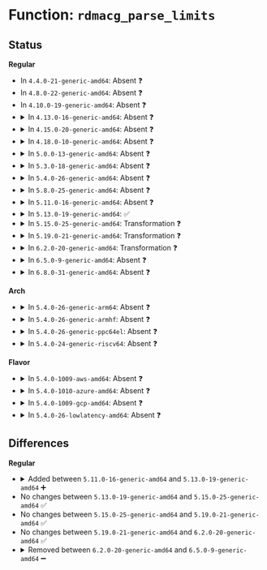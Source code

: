 # Function: <code>rdmacg_parse_limits</code>

## Status
<b>Regular</b>
<ul>
<li>
In <code>4.4.0-21-generic-amd64</code>: Absent ❓
</li>
<li>
In <code>4.8.0-22-generic-amd64</code>: Absent ❓
</li>
<li>
In <code>4.10.0-19-generic-amd64</code>: Absent ❓
</li>
<li>
<details>
<summary>In <code>4.13.0-16-generic-amd64</code>: Absent ❓</summary>

```json
{
  "name": "rdmacg_parse_limits",
  "collision_type": "Unique Static",
  "inline_type": "Full",
  "funcs": [
    {
      "addr": 18446744071580074143,
      "name": "rdmacg_parse_limits",
      "external": false,
      "loc": "kernel/cgroup/rdma.c:398",
      "file": "kernel/cgroup/rdma.c",
      "inline": "not declared, inlined",
      "caller_inline": [
        "kernel/cgroup/rdma.c:rdmacg_resource_set_max"
      ],
      "caller_func": []
    }
  ],
  "symbols": []
}
```
</details>
</li>
<li>
<details>
<summary>In <code>4.15.0-20-generic-amd64</code>: Absent ❓</summary>

```json
{
  "name": "rdmacg_parse_limits",
  "collision_type": "Unique Static",
  "inline_type": "Full",
  "funcs": [
    {
      "addr": 18446744071580126895,
      "name": "rdmacg_parse_limits",
      "external": false,
      "loc": "kernel/cgroup/rdma.c:398",
      "file": "kernel/cgroup/rdma.c",
      "inline": "not declared, inlined",
      "caller_inline": [
        "kernel/cgroup/rdma.c:rdmacg_resource_set_max"
      ],
      "caller_func": []
    }
  ],
  "symbols": []
}
```
</details>
</li>
<li>
<details>
<summary>In <code>4.18.0-10-generic-amd64</code>: Absent ❓</summary>

```json
{
  "name": "rdmacg_parse_limits",
  "collision_type": "Unique Static",
  "inline_type": "Full",
  "funcs": [
    {
      "addr": 18446744071580186237,
      "name": "rdmacg_parse_limits",
      "external": false,
      "loc": "kernel/cgroup/rdma.c:395",
      "file": "kernel/cgroup/rdma.c",
      "inline": "not declared, inlined",
      "caller_inline": [
        "kernel/cgroup/rdma.c:rdmacg_resource_set_max"
      ],
      "caller_func": []
    }
  ],
  "symbols": []
}
```
</details>
</li>
<li>
<details>
<summary>In <code>5.0.0-13-generic-amd64</code>: Absent ❓</summary>

```json
{
  "name": "rdmacg_parse_limits",
  "collision_type": "Unique Static",
  "inline_type": "Full",
  "funcs": [
    {
      "addr": 18446744071580234669,
      "name": "rdmacg_parse_limits",
      "external": false,
      "loc": "kernel/cgroup/rdma.c:395",
      "file": "kernel/cgroup/rdma.c",
      "inline": "not declared, inlined",
      "caller_inline": [
        "kernel/cgroup/rdma.c:rdmacg_resource_set_max"
      ],
      "caller_func": []
    }
  ],
  "symbols": []
}
```
</details>
</li>
<li>
<details>
<summary>In <code>5.3.0-18-generic-amd64</code>: Absent ❓</summary>

```json
{
  "name": "rdmacg_parse_limits",
  "collision_type": "Unique Static",
  "inline_type": "Full",
  "funcs": [
    {
      "addr": 18446744071580284733,
      "name": "rdmacg_parse_limits",
      "external": false,
      "loc": "kernel/cgroup/rdma.c:389",
      "file": "kernel/cgroup/rdma.c",
      "inline": "not declared, inlined",
      "caller_inline": [
        "kernel/cgroup/rdma.c:rdmacg_resource_set_max"
      ],
      "caller_func": []
    }
  ],
  "symbols": []
}
```
</details>
</li>
<li>
<details>
<summary>In <code>5.4.0-26-generic-amd64</code>: Absent ❓</summary>

```json
{
  "name": "rdmacg_parse_limits",
  "collision_type": "Unique Static",
  "inline_type": "Full",
  "funcs": [
    {
      "addr": 18446744071580332957,
      "name": "rdmacg_parse_limits",
      "external": false,
      "loc": "kernel/cgroup/rdma.c:389",
      "file": "kernel/cgroup/rdma.c",
      "inline": "not declared, inlined",
      "caller_inline": [
        "kernel/cgroup/rdma.c:rdmacg_resource_set_max"
      ],
      "caller_func": []
    }
  ],
  "symbols": []
}
```
</details>
</li>
<li>
<details>
<summary>In <code>5.8.0-25-generic-amd64</code>: Absent ❓</summary>

```json
{
  "name": "rdmacg_parse_limits",
  "collision_type": "Unique Static",
  "inline_type": "Full",
  "funcs": [
    {
      "addr": 18446744071580405307,
      "name": "rdmacg_parse_limits",
      "external": false,
      "loc": "kernel/cgroup/rdma.c:389",
      "file": "kernel/cgroup/rdma.c",
      "inline": "not declared, inlined",
      "caller_inline": [
        "kernel/cgroup/rdma.c:rdmacg_resource_set_max"
      ],
      "caller_func": []
    }
  ],
  "symbols": []
}
```
</details>
</li>
<li>
<details>
<summary>In <code>5.11.0-16-generic-amd64</code>: Absent ❓</summary>

```json
{
  "name": "rdmacg_parse_limits",
  "collision_type": "Unique Static",
  "inline_type": "Full",
  "funcs": [
    {
      "addr": 18446744071580392603,
      "name": "rdmacg_parse_limits",
      "external": false,
      "loc": "kernel/cgroup/rdma.c:389",
      "file": "kernel/cgroup/rdma.c",
      "inline": "not declared, inlined",
      "caller_inline": [
        "kernel/cgroup/rdma.c:rdmacg_resource_set_max"
      ],
      "caller_func": []
    }
  ],
  "symbols": []
}
```
</details>
</li>
<li>
<details>
<summary>In <code>5.13.0-19-generic-amd64</code>: ✅</summary>

```c
int rdmacg_parse_limits(char * options, int * new_limits, long unsigned int * enables)
```

```json
{
  "name": "rdmacg_parse_limits",
  "collision_type": "Unique Static",
  "inline_type": "No",
  "funcs": [
    {
      "addr": 18446744071580394496,
      "name": "rdmacg_parse_limits",
      "external": false,
      "loc": "kernel/cgroup/rdma.c:389",
      "file": "kernel/cgroup/rdma.c",
      "inline": "seen, unknown",
      "caller_inline": [],
      "caller_func": [
        "kernel/cgroup/rdma.c:rdmacg_resource_set_max"
      ]
    }
  ],
  "symbols": [
    {
      "addr": 18446744071580394496,
      "name": "rdmacg_parse_limits",
      "section": ".text",
      "bind": "STB_LOCAL",
      "size": 297
    }
  ]
}
```
</details>
</li>
<li>
<details>
<summary>In <code>5.15.0-25-generic-amd64</code>: Transformation ❓</summary>

```c
int rdmacg_parse_limits(char * options, int * new_limits, long unsigned int * enables)
```

```json
{
  "name": "rdmacg_parse_limits",
  "collision_type": "Unique Static",
  "inline_type": "No",
  "funcs": [
    {
      "addr": 0,
      "name": "rdmacg_parse_limits",
      "external": false,
      "loc": "kernel/cgroup/rdma.c:389",
      "file": "kernel/cgroup/rdma.c",
      "inline": "seen, unknown",
      "caller_inline": [],
      "caller_func": [
        "kernel/cgroup/rdma.c:rdmacg_resource_set_max"
      ]
    }
  ],
  "symbols": [
    {
      "addr": 18446744071580556576,
      "name": "rdmacg_parse_limits",
      "section": ".text",
      "bind": "STB_LOCAL",
      "size": 322
    },
    {
      "addr": 18446744071592161839,
      "name": "rdmacg_parse_limits.cold",
      "section": ".text",
      "bind": "STB_LOCAL",
      "size": 22
    }
  ]
}
```
</details>
</li>
<li>
<details>
<summary>In <code>5.19.0-21-generic-amd64</code>: Transformation ❓</summary>

```c
int rdmacg_parse_limits(char * options, int * new_limits, long unsigned int * enables)
```

```json
{
  "name": "rdmacg_parse_limits",
  "collision_type": "Unique Static",
  "inline_type": "No",
  "funcs": [
    {
      "addr": 0,
      "name": "rdmacg_parse_limits",
      "external": false,
      "loc": "kernel/cgroup/rdma.c:389",
      "file": "kernel/cgroup/rdma.c",
      "inline": "seen, unknown",
      "caller_inline": [],
      "caller_func": [
        "kernel/cgroup/rdma.c:rdmacg_resource_set_max"
      ]
    }
  ],
  "symbols": [
    {
      "addr": 18446744071580755792,
      "name": "rdmacg_parse_limits",
      "section": ".text",
      "bind": "STB_LOCAL",
      "size": 352
    },
    {
      "addr": 18446744071593934900,
      "name": "rdmacg_parse_limits.cold",
      "section": ".text",
      "bind": "STB_LOCAL",
      "size": 22
    }
  ]
}
```
</details>
</li>
<li>
<details>
<summary>In <code>6.2.0-20-generic-amd64</code>: Transformation ❓</summary>

```c
int rdmacg_parse_limits(char * options, int * new_limits, long unsigned int * enables)
```

```json
{
  "name": "rdmacg_parse_limits",
  "collision_type": "Unique Static",
  "inline_type": "No",
  "funcs": [
    {
      "addr": 0,
      "name": "rdmacg_parse_limits",
      "external": false,
      "loc": "kernel/cgroup/rdma.c:389",
      "file": "kernel/cgroup/rdma.c",
      "inline": "seen, unknown",
      "caller_inline": [],
      "caller_func": [
        "kernel/cgroup/rdma.c:rdmacg_resource_set_max"
      ]
    }
  ],
  "symbols": [
    {
      "addr": 18446744071581034064,
      "name": "rdmacg_parse_limits",
      "section": ".text",
      "bind": "STB_LOCAL",
      "size": 352
    },
    {
      "addr": 18446744071596000298,
      "name": "rdmacg_parse_limits.cold",
      "section": ".text",
      "bind": "STB_LOCAL",
      "size": 22
    }
  ]
}
```
</details>
</li>
<li>
<details>
<summary>In <code>6.5.0-9-generic-amd64</code>: Absent ❓</summary>

```json
{
  "name": "rdmacg_parse_limits",
  "collision_type": "Unique Static",
  "inline_type": "Full",
  "funcs": [
    {
      "addr": 18446744071581123560,
      "name": "rdmacg_parse_limits",
      "external": false,
      "loc": "kernel/cgroup/rdma.c:391",
      "file": "kernel/cgroup/rdma.c",
      "inline": "not declared, inlined",
      "caller_inline": [
        "kernel/cgroup/rdma.c:rdmacg_resource_set_max"
      ],
      "caller_func": []
    }
  ],
  "symbols": []
}
```
</details>
</li>
<li>
<details>
<summary>In <code>6.8.0-31-generic-amd64</code>: Absent ❓</summary>

```json
{
  "name": "rdmacg_parse_limits",
  "collision_type": "Unique Static",
  "inline_type": "Full",
  "funcs": [
    {
      "addr": 18446744071581222007,
      "name": "rdmacg_parse_limits",
      "external": false,
      "loc": "kernel/cgroup/rdma.c:391",
      "file": "kernel/cgroup/rdma.c",
      "inline": "not declared, inlined",
      "caller_inline": [
        "kernel/cgroup/rdma.c:rdmacg_resource_set_max"
      ],
      "caller_func": []
    }
  ],
  "symbols": []
}
```
</details>
</li>
</ul>
<b>Arch</b>
<ul>
<li>
<details>
<summary>In <code>5.4.0-26-generic-arm64</code>: Absent ❓</summary>

```json
{
  "name": "rdmacg_parse_limits",
  "collision_type": "Unique Static",
  "inline_type": "Full",
  "funcs": [
    {
      "addr": 18446603336491595336,
      "name": "rdmacg_parse_limits",
      "external": false,
      "loc": "kernel/cgroup/rdma.c:389",
      "file": "kernel/cgroup/rdma.c",
      "inline": "not declared, inlined",
      "caller_inline": [
        "kernel/cgroup/rdma.c:rdmacg_resource_set_max"
      ],
      "caller_func": []
    }
  ],
  "symbols": []
}
```
</details>
</li>
<li>
<details>
<summary>In <code>5.4.0-26-generic-armhf</code>: Absent ❓</summary>

```json
{
  "name": "rdmacg_parse_limits",
  "collision_type": "Unique Static",
  "inline_type": "Full",
  "funcs": [
    {
      "addr": 3225554804,
      "name": "rdmacg_parse_limits",
      "external": false,
      "loc": "kernel/cgroup/rdma.c:389",
      "file": "kernel/cgroup/rdma.c",
      "inline": "not declared, inlined",
      "caller_inline": [
        "kernel/cgroup/rdma.c:rdmacg_resource_set_max"
      ],
      "caller_func": []
    }
  ],
  "symbols": []
}
```
</details>
</li>
<li>
<details>
<summary>In <code>5.4.0-26-generic-ppc64el</code>: Absent ❓</summary>

```json
{
  "name": "rdmacg_parse_limits",
  "collision_type": "Unique Static",
  "inline_type": "Full",
  "funcs": [
    {
      "addr": 13835058055284578812,
      "name": "rdmacg_parse_limits",
      "external": false,
      "loc": "kernel/cgroup/rdma.c:389",
      "file": "kernel/cgroup/rdma.c",
      "inline": "not declared, inlined",
      "caller_inline": [
        "kernel/cgroup/rdma.c:rdmacg_resource_set_max"
      ],
      "caller_func": []
    }
  ],
  "symbols": []
}
```
</details>
</li>
<li>
<details>
<summary>In <code>5.4.0-24-generic-riscv64</code>: Absent ❓</summary>

```json
{
  "name": "rdmacg_parse_limits",
  "collision_type": "Unique Static",
  "inline_type": "Full",
  "funcs": [
    {
      "addr": 18446743936272000730,
      "name": "rdmacg_parse_limits",
      "external": false,
      "loc": "kernel/cgroup/rdma.c:389",
      "file": "kernel/cgroup/rdma.c",
      "inline": "not declared, inlined",
      "caller_inline": [
        "kernel/cgroup/rdma.c:rdmacg_resource_set_max"
      ],
      "caller_func": []
    }
  ],
  "symbols": []
}
```
</details>
</li>
</ul>
<b>Flavor</b>
<ul>
<li>
<details>
<summary>In <code>5.4.0-1009-aws-amd64</code>: Absent ❓</summary>

```json
{
  "name": "rdmacg_parse_limits",
  "collision_type": "Unique Static",
  "inline_type": "Full",
  "funcs": [
    {
      "addr": 18446744071580301757,
      "name": "rdmacg_parse_limits",
      "external": false,
      "loc": "kernel/cgroup/rdma.c:389",
      "file": "kernel/cgroup/rdma.c",
      "inline": "not declared, inlined",
      "caller_inline": [
        "kernel/cgroup/rdma.c:rdmacg_resource_set_max"
      ],
      "caller_func": []
    }
  ],
  "symbols": []
}
```
</details>
</li>
<li>
<details>
<summary>In <code>5.4.0-1010-azure-amd64</code>: Absent ❓</summary>

```json
{
  "name": "rdmacg_parse_limits",
  "collision_type": "Unique Static",
  "inline_type": "Full",
  "funcs": [
    {
      "addr": 18446744071580249101,
      "name": "rdmacg_parse_limits",
      "external": false,
      "loc": "kernel/cgroup/rdma.c:389",
      "file": "kernel/cgroup/rdma.c",
      "inline": "not declared, inlined",
      "caller_inline": [
        "kernel/cgroup/rdma.c:rdmacg_resource_set_max"
      ],
      "caller_func": []
    }
  ],
  "symbols": []
}
```
</details>
</li>
<li>
<details>
<summary>In <code>5.4.0-1009-gcp-amd64</code>: Absent ❓</summary>

```json
{
  "name": "rdmacg_parse_limits",
  "collision_type": "Unique Static",
  "inline_type": "Full",
  "funcs": [
    {
      "addr": 18446744071580293005,
      "name": "rdmacg_parse_limits",
      "external": false,
      "loc": "kernel/cgroup/rdma.c:389",
      "file": "kernel/cgroup/rdma.c",
      "inline": "not declared, inlined",
      "caller_inline": [
        "kernel/cgroup/rdma.c:rdmacg_resource_set_max"
      ],
      "caller_func": []
    }
  ],
  "symbols": []
}
```
</details>
</li>
<li>
<details>
<summary>In <code>5.4.0-26-lowlatency-amd64</code>: Absent ❓</summary>

```json
{
  "name": "rdmacg_parse_limits",
  "collision_type": "Unique Static",
  "inline_type": "Full",
  "funcs": [
    {
      "addr": 18446744071580347357,
      "name": "rdmacg_parse_limits",
      "external": false,
      "loc": "kernel/cgroup/rdma.c:389",
      "file": "kernel/cgroup/rdma.c",
      "inline": "not declared, inlined",
      "caller_inline": [
        "kernel/cgroup/rdma.c:rdmacg_resource_set_max"
      ],
      "caller_func": []
    }
  ],
  "symbols": []
}
```
</details>
</li>
</ul>

## Differences
<b>Regular</b>
<ul>
<li>
<details>
<summary>Added between <code>5.11.0-16-generic-amd64</code> and <code>5.13.0-19-generic-amd64</code> ➕</summary>

```c
int rdmacg_parse_limits(char * options, int * new_limits, long unsigned int * enables)
```
</details>
</li>
<li>
No changes between <code>5.13.0-19-generic-amd64</code> and <code>5.15.0-25-generic-amd64</code> ✅
</li>
<li>
No changes between <code>5.15.0-25-generic-amd64</code> and <code>5.19.0-21-generic-amd64</code> ✅
</li>
<li>
No changes between <code>5.19.0-21-generic-amd64</code> and <code>6.2.0-20-generic-amd64</code> ✅
</li>
<li>
<details>
<summary>Removed between <code>6.2.0-20-generic-amd64</code> and <code>6.5.0-9-generic-amd64</code> ➖</summary>

```c
int rdmacg_parse_limits(char * options, int * new_limits, long unsigned int * enables)
```
</details>
</li>
</ul>
